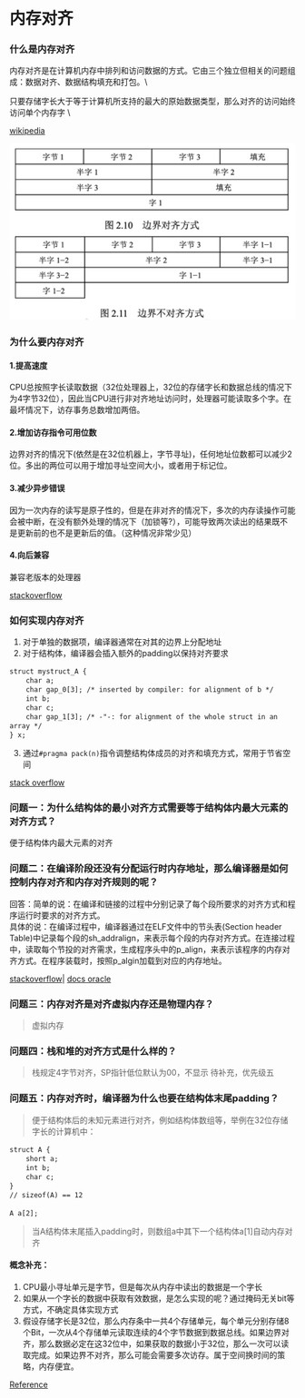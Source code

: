 # 内存对齐


### 什么是内存对齐
内存对齐是在计算机内存中排列和访问数据的方式。它由三个独立但相关的问题组成：数据对齐、数据结构填充和打包。\

只要存储字长大于等于计算机所支持的最大的原始数据类型，那么对齐的访问始终访问单个内存字 \

[wikipedia](https://en.wikipedia.org/wiki/Data_structure_alignment)

![alt text](image/image_data_align.png)


### 为什么要内存对齐

#### 1.提高速度
CPU总按照字长读取数据（32位处理器上，32位的存储字长和数据总线的情况下为4字节32位），因此当CPU进行非对齐地址访问时，处理器可能读取多个字。在最坏情况下，访存事务总数增加两倍。

#### 2.增加访存指令可用位数

边界对齐的情况下(依然是在32位机器上，字节寻址)，任何地址位数都可以减少2位。多出的两位可以用于增加寻址空间大小，或者用于标记位。

#### 3.减少异步错误

因为一次内存的读写是原子性的，但是在非对齐的情况下，多次的内存读操作可能会被中断，在没有额外处理的情况下（加锁等?），可能导致两次读出的结果既不是更新前的也不是更新后的值。（这种情况非常少见）

#### 4.向后兼容

兼容老版本的处理器


[stackoverflow](https://stackoverflow.com/questions/381244/purpose-of-memory-alignment)

### 如何实现内存对齐

1. 对于单独的数据项，编译器通常在对其的边界上分配地址
2. 对于结构体，编译器会插入额外的padding以保持对齐要求
```
struct mystruct_A {
    char a;
    char gap_0[3]; /* inserted by compiler: for alignment of b */
    int b;
    char c;
    char gap_1[3]; /* -"-: for alignment of the whole struct in an array */
} x;
```
3. 通过```#pragma pack(n)```指令调整结构体成员的对齐和填充方式，常用于节省空间

[stack overflow](https://stackoverflow.com/questions/4306186/structure-padding-and-packing)


### 问题一：为什么结构体的最小对齐方式需要等于结构体内最大元素的对齐方式？
便于结构体内最大元素的对齐

### 问题二：在编译阶段还没有分配运行时内存地址，那么编译器是如何控制内存对齐和内存对齐规则的呢？

回答：简单的说：在编译和链接的过程中分别记录了每个段所要求的对齐方式和程序运行时要求的对齐方式。\
具体的说：在编译过程中，编译器通过在ELF文件中的节头表(Section header Table)中记录每个段的sh_addralign，来表示每个段的内存对齐方式。在连接过程中，读取每个节投的对齐需求，生成程序头中的p_align，来表示该程序的内存对齐方式。在程序装载时，按照p_algin加载到对应的内存地址。

[stackoverflow](https://stackoverflow.com/questions/63391927/what-is-p-align-in-elf-header)|
[docs oracle](https://docs.oracle.com/cd/E19683-01/816-7777/6mdorm6jj)



### 问题三：内存对齐是对齐虚拟内存还是物理内存？

> 虚拟内存

### 问题四：栈和堆的对齐方式是什么样的？

> 栈规定4字节对齐，SP指针低位默认为00，不显示
> 待补充，优先级五


### 问题五：内存对齐时，编译器为什么也要在结构体末尾padding？

> 便于结构体后的未知元素进行对齐，例如结构体数组等，举例在32位存储字长的计算机中：
```
struct A {
    short a;
    int b;
    char c;
}
// sizeof(A) == 12

A a[2];
```
> 当A结构体末尾插入padding时，则数组a中其下一个结构体a[1]自动内存对齐


#### 概念补充：
1. CPU最小寻址单元是字节，但是每次从内存中读出的数据是一个字长
2. 如果从一个字长的数据中获取有效数据，是怎么实现的呢？通过掩码无关bit等方式，不确定具体实现方式
3. 假设存储字长是32位，那么内存条中一共4个存储单元，每个单元分别存储8个Bit，一次从4个存储单元读取连续的4个字节数据到数据总线。如果边界对齐，那么数据必定在这32位中，如果获取的数据小于32位，那么一次可以读取完成。如果边界不对齐，那么可能会需要多次访存。属于空间换时间的策略，内存便宜。

[Reference](https://softwareengineering.stackexchange.com/questions/237293/how-byte-loading-storing-is-implemented-by-the-cpu)